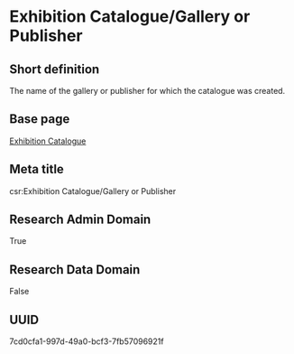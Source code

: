 # Exhibition Catalogue/Gallery or Publisher
## Short definition
The name of the gallery or publisher for which the catalogue was created.
## Base page
[Exhibition Catalogue](../../Objects/Exhibition%20Catalogue.md)
## Meta title
csr:Exhibition Catalogue/Gallery or Publisher
## Research Admin Domain
True
## Research Data Domain
False
## UUID
7cd0cfa1-997d-49a0-bcf3-7fb57096921f
